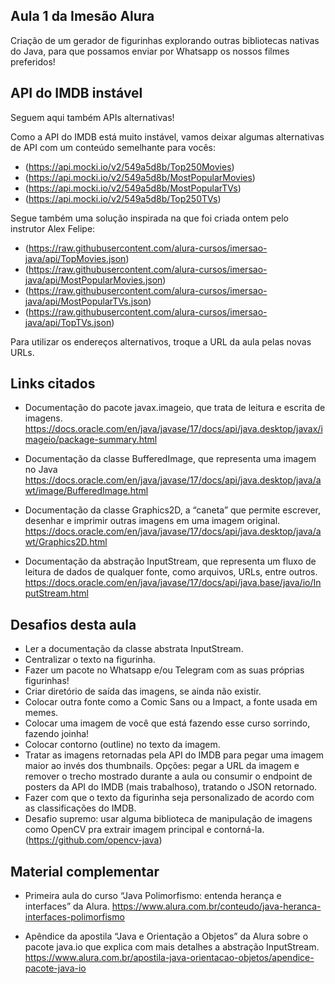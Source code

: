 ## Aula 1 da Imesão Alura

Criação de um gerador de figurinhas explorando outras bibliotecas nativas do Java, para que possamos enviar por Whatsapp os nossos filmes preferidos!

## API do IMDB instável

Seguem aqui também APIs alternativas!

Como a API do IMDB está muito instável, vamos deixar algumas alternativas de API com um conteúdo semelhante para vocês:

- (https://api.mocki.io/v2/549a5d8b/Top250Movies)
- (https://api.mocki.io/v2/549a5d8b/MostPopularMovies)
- (https://api.mocki.io/v2/549a5d8b/MostPopularTVs)
- (https://api.mocki.io/v2/549a5d8b/Top250TVs)

Segue também uma solução inspirada na que foi criada ontem pelo instrutor Alex Felipe:

- (https://raw.githubusercontent.com/alura-cursos/imersao-java/api/TopMovies.json)
- (https://raw.githubusercontent.com/alura-cursos/imersao-java/api/MostPopularMovies.json)
- (https://raw.githubusercontent.com/alura-cursos/imersao-java/api/MostPopularTVs.json)
- (https://raw.githubusercontent.com/alura-cursos/imersao-java/api/TopTVs.json)

Para utilizar os endereços alternativos, troque a URL da aula pelas novas URLs.
## Links citados

- Documentação do pacote javax.imageio, que trata de leitura e escrita de imagens.
https://docs.oracle.com/en/java/javase/17/docs/api/java.desktop/javax/imageio/package-summary.html

- Documentação da classe BufferedImage, que representa uma imagem no Java
https://docs.oracle.com/en/java/javase/17/docs/api/java.desktop/java/awt/image/BufferedImage.html

- Documentação da classe Graphics2D, a “caneta” que permite escrever, desenhar e imprimir outras imagens em uma imagem original.
https://docs.oracle.com/en/java/javase/17/docs/api/java.desktop/java/awt/Graphics2D.html

- Documentação da abstração InputStream, que representa um fluxo de leitura de dados de qualquer fonte, como arquivos, URLs, entre outros.
https://docs.oracle.com/en/java/javase/17/docs/api/java.base/java/io/InputStream.html

## Desafios desta aula

- Ler a documentação da classe abstrata InputStream.
- Centralizar o texto na figurinha.
- Fazer um pacote no Whatsapp e/ou Telegram com as suas próprias figurinhas!
- Criar diretório de saída das imagens, se ainda não existir.
- Colocar outra fonte como a Comic Sans ou a Impact, a fonte usada em memes.
- Colocar uma imagem de você que está fazendo esse curso sorrindo, fazendo joinha!
- Colocar contorno (outline) no texto da imagem.
- Tratar as imagens retornadas pela API do IMDB para pegar uma imagem maior ao invés dos thumbnails. Opções: pegar a URL da imagem e remover o trecho mostrado durante a aula ou consumir o endpoint de posters da API do IMDB (mais trabalhoso), tratando o JSON retornado.
- Fazer com que o texto da figurinha seja personalizado de acordo com as classificações do IMDB.
- Desafio supremo: usar alguma biblioteca de manipulação de imagens como OpenCV pra extrair imagem principal e contorná-la. (https://github.com/opencv-java)

## Material complementar

- Primeira aula do curso “Java Polimorfismo: entenda herança e interfaces” da Alura.
https://www.alura.com.br/conteudo/java-heranca-interfaces-polimorfismo

- Apêndice da apostila “Java e Orientação a Objetos” da Alura sobre o pacote java.io que explica com mais detalhes a abstração InputStream.
https://www.alura.com.br/apostila-java-orientacao-objetos/apendice-pacote-java-io